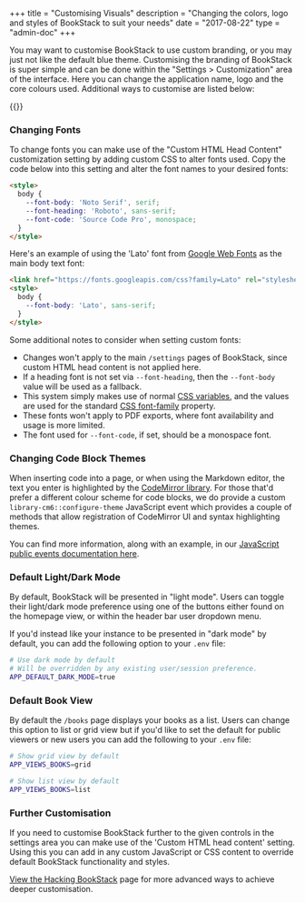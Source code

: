 +++
title = "Customising Visuals"
description = "Changing the colors, logo and styles of BookStack to suit your needs"
date = "2017-08-22"
type = "admin-doc"
+++

You may want to customise BookStack to use custom branding, or you may just not like the default blue theme. Customising the branding of BookStack is super simple and can be done within the "Settings > Customization" area of the interface. Here you can change the application name, logo and the core colours used. Additional ways to customise are listed below:

{{<toc>}}

### Changing Fonts

To change fonts you can make use of the "Custom HTML Head Content" customization setting by adding custom CSS to alter fonts used.
Copy the code below into this setting and alter the font names to your desired fonts:

```html
<style>
  body {
    --font-body: 'Noto Serif', serif;
    --font-heading: 'Roboto', sans-serif;
    --font-code: 'Source Code Pro', monospace;
  }
</style>
```

Here's an example of using the 'Lato' font from [Google Web Fonts](https://fonts.google.com) as the main body text font:

```html
<link href="https://fonts.googleapis.com/css?family=Lato" rel="stylesheet">
<style>
  body {
    --font-body: 'Lato', sans-serif;
  }
</style>
```

Some additional notes to consider when setting custom fonts:

- Changes won't apply to the main `/settings` pages of BookStack, since custom HTML head content is not applied here.
- If a heading font is not set via `--font-heading`, then the `--font-body` value will be used as a fallback.
- This system simply makes use of normal [CSS variables](https://developer.mozilla.org/en-US/docs/Web/CSS/var), and the values are used for the standard [CSS font-family](https://developer.mozilla.org/en-US/docs/Web/CSS/font-family) property.
- These fonts won't apply to PDF exports, where font availability and usage is more limited.
- The font used for `--font-code`, if set, should be a monospace font.

### Changing Code Block Themes

When inserting code into a page, or when using the Markdown editor, the text you enter is highlighted by the [CodeMirror library](https://codemirror.net/).
For those that'd prefer a different colour scheme for code blocks, we do provide a custom `library-cm6::configure-theme` JavaScript event 
which provides a couple of methods that allow registration of CodeMirror UI and syntax highlighting themes.

You can find more information, along with an example, in our [JavaScript public events documentation here](https://github.com/BookStackApp/BookStack/blob/development/dev/docs/javascript-public-events.md#library-cm6configure-theme).

### Default Light/Dark Mode

By default, BookStack will be presented in "light mode". Users can toggle their light/dark mode preference
using one of the buttons either found on the homepage view, or within the header bar user dropdown menu.

If you'd instead like your instance to be presented in "dark mode" by default, you can add the following option to your `.env` file:

```bash
# Use dark mode by default
# Will be overridden by any existing user/session preference.
APP_DEFAULT_DARK_MODE=true
```

### Default Book View

By default the `/books` page displays your books as a list. Users can change this option to list or grid view but if you'd like to set the default for public viewers or new users you can add the following to your `.env` file:

```bash
# Show grid view by default
APP_VIEWS_BOOKS=grid

# Show list view by default
APP_VIEWS_BOOKS=list
```

### Further Customisation

If you need to customise BookStack further to the given controls in the settings area you can make use of the 'Custom HTML head content' setting. Using this you can add in any custom JavaScript or CSS content to override default BookStack functionality and styles.

[View the Hacking BookStack](/docs/admin/hacking-bookstack/) page for more advanced ways to achieve deeper customisation.
